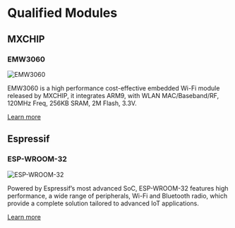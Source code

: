 # Qualified Modules

## MXCHIP

### EMW3060

![EMW3060](https://img.alicdn.com/tfs/TB13M4zceOSBuNjy0FdXXbDnVXa-1200-761.png)

EMW3060 is a high performance cost-effective embedded Wi-Fi module released by MXCHIP, it integrates ARM9, with WLAN MAC/Baseband/RF, 120MHz Freq, 256KB SRAM, 2M Flash, 3.3V.

[Learn more](http://www.mxchip.com/product/wifi_product/56)

## Espressif

### ESP-WROOM-32

![ESP-WROOM-32](https://img.alicdn.com/tfs/TB1XhC9cmtYBeNjSspkXXbU8VXa-892-1200.png)

Powered by Espressif’s most advanced SoC, ESP-WROOM-32 features high performance, a wide range of peripherals, Wi-Fi and Bluetooth radio, which provide a complete solution tailored to advanced IoT applications.

[Learn more](https://www.espressif.com/en/products/hardware/esp-wroom-32/overview)
